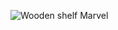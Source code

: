![Wooden shelf Marvel](https://github.com/user-attachments/assets/7a23e7f7-2cf6-4c33-a45d-0d77fb8d1e54)
